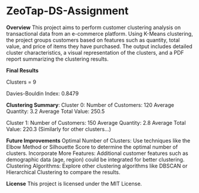 # ZeoTap-DS-Assignment


**Overview**
This project aims to perform customer clustering analysis on transactional data from an e-commerce platform. Using K-Means clustering, the project groups customers based on features such as quantity, total value, and price of items they have purchased. The output includes detailed cluster characteristics, a visual representation of the clusters, and a PDF report summarizing the clustering results.

**Final Results**

Clusters = 9

Davies-Bouldin Index: 0.8479

**Clustering Summary**:
Cluster 0:
Number of Customers: 120
Average Quantity: 3.2
Average Total Value: 250.5

Cluster 1:
Number of Customers: 150
Average Quantity: 2.8
Average Total Value: 220.3
(Similarly for other clusters...)

**Future Improvements**
Optimal Number of Clusters: Use techniques like the Elbow Method or Silhouette Score to determine the optimal number of clusters.
Incorporate More Features: Additional customer features such as demographic data (age, region) could be integrated for better clustering.
Clustering Algorithms: Explore other clustering algorithms like DBSCAN or Hierarchical Clustering to compare the results.

**License**
This project is licensed under the MIT License.
